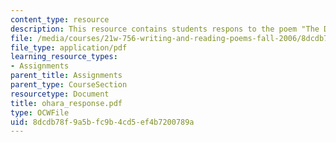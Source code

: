 ```yaml
---
content_type: resource
description: This resource contains students respons to the poem "The Day Lady Died."
file: /media/courses/21w-756-writing-and-reading-poems-fall-2006/8dcdb78f9a5bfc9b4cd5ef4b7200789a_ohara_response.pdf
file_type: application/pdf
learning_resource_types:
- Assignments
parent_title: Assignments
parent_type: CourseSection
resourcetype: Document
title: ohara_response.pdf
type: OCWFile
uid: 8dcdb78f-9a5b-fc9b-4cd5-ef4b7200789a
---
```

